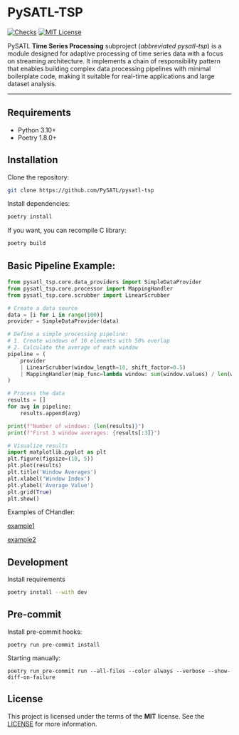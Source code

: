 # PySATL-TSP

[status-shield]: https://img.shields.io/github/actions/workflow/status/PySATL/pysatl-tsp/.github/workflows/check.yaml?branch=main&event=push&style=for-the-badge&label=Checks
[status-url]: https://github.com/PySATL/pysatl-tsp/blob/main/.github/workflows/check.yaml
[license-shield]: https://img.shields.io/github/license/PySATL/pysatl-tsp.svg?style=for-the-badge&color=blue
[license-url]: LICENSE

[![Checks][status-shield]][status-url]
[![MIT License][license-shield]][license-url]

PySATL **Time Series Processing** subproject (*abbreviated pysatl-tsp*) is a module designed for adaptive processing of time series data with a focus on streaming architecture. It implements a chain of responsibility pattern that enables building complex data processing pipelines with minimal boilerplate code, making it suitable for real-time applications and large dataset analysis.

---

## Requirements

- Python 3.10+
- Poetry 1.8.0+

## Installation

Clone the repository:

```bash
git clone https://github.com/PySATL/pysatl-tsp
```

Install dependencies:

```bash
poetry install
```

If you want, you can recompile C library:
```bash
poetry build
```

## Basic Pipeline Example:

```python
from pysatl_tsp.core.data_providers import SimpleDataProvider
from pysatl_tsp.core.processor import MappingHandler
from pysatl_tsp.core.scrubber import LinearScrubber

# Create a data source
data = [i for i in range(100)]
provider = SimpleDataProvider(data)

# Define a simple processing pipeline:
# 1. Create windows of 10 elements with 50% overlap
# 2. Calculate the average of each window
pipeline = (
    provider
    | LinearScrubber(window_length=10, shift_factor=0.5)
    | MappingHandler(map_func=lambda window: sum(window.values) / len(window))
)

# Process the data
results = []
for avg in pipeline:
    results.append(avg)

print(f"Number of windows: {len(results)}")
print(f"First 3 window averages: {results[:3]}")

# Visualize results
import matplotlib.pyplot as plt
plt.figure(figsize=(10, 5))
plt.plot(results)
plt.title('Window Averages')
plt.xlabel('Window Index')
plt.ylabel('Average Value')
plt.grid(True)
plt.show()

```

Examples of CHandler:

[example1](example.py)

[example2](compare.py)

## Development

Install requirements

```bash
poetry install --with dev
```

## Pre-commit

Install pre-commit hooks:

```shell
poetry run pre-commit install
```

Starting manually:

```shell
poetry run pre-commit run --all-files --color always --verbose --show-diff-on-failure
```

## License

This project is licensed under the terms of the **MIT** license. See the [LICENSE](LICENSE) for more information.
